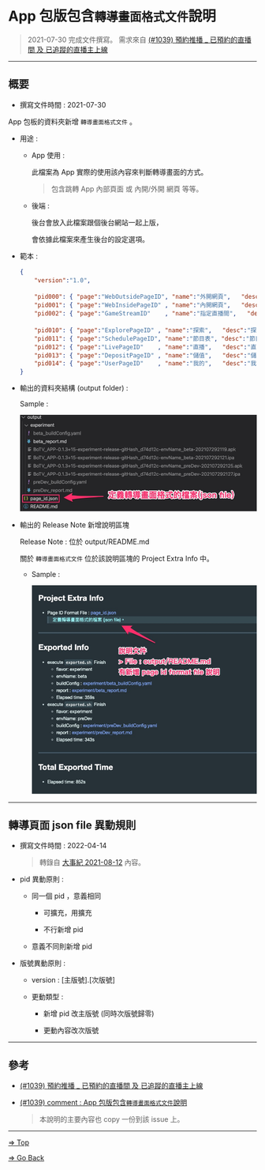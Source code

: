 # App 包版包含`轉導畫面格式文件`說明

  > 2021-07-30 完成文件撰寫。 需求來自 [(#1039) 預約推播 _ 已預約的直播間 及 已追蹤的直播主上線]

---

## 概要

- 撰寫文件時間 : 2021-07-30

App 包板的資料夾新增 `轉導畫面格式文件` 。

- 用途 :

  - App 使用 :

    此檔案為 App 實際的使用該內容來判斷轉導畫面的方式。

    > 包含跳轉 App 內部頁面 或 內開/外開 網頁 等等。

  - 後端 :

    後台會放入此檔案跟個後台網站一起上版，

    會依據此檔案來產生後台的設定選項。

- 範本 :

  ```json
  {
      "version":"1.0",

      "pid000": { "page":"WebOutsidePageID", "name":"外開網頁",   "desc":"外開網頁", "content":{"url":"https://www.google.com"} },
      "pid001": { "page":"WebInsidePageID" , "name":"內開網頁",   "desc":"內開網頁", "content":{"url":"https://www.google.com"} },
      "pid002": { "page":"GameStreamID"    , "name":"指定直播間",   "desc":"直播間"  , "content":{"roomID": "test006@livemaster.fymedia"} },

      "pid010": { "page":"ExplorePageID" , "name":"探索",   "desc":"探索頁面首頁" },
      "pid011": { "page":"SchedulePageID", "name":"節目表", "desc":"節目表首頁"   },
      "pid012": { "page":"LivePageID"    , "name":"直播",   "desc":"直播首頁"     },
      "pid013": { "page":"DepositPageID" , "name":"儲值",   "desc":"儲值首頁"     },
      "pid014": { "page":"UserPageID"    , "name":"我的",   "desc":"我的首頁"     }
  }
  ```

- 輸出的資料夾結構 (output folder) :

  Sample :

    ![01_Output_Folder_Structure](./pics/01_Output_Folder_Structure.png)

- 輸出的 Release Note 新增說明區塊

  Release Note : 位於 output/README.md

  關於 `轉導畫面格式文件` 位於該說明區塊的 Project Extra Info 中。

  - Sample :

    ![02_Output_ReleaseNote_ExtraInfo](./pics/02_Output_ReleaseNote_ExtraInfo.png)

---

## 轉導頁面 json file 異動規則

- 撰寫文件時間 : 2022-04-14

  > 轉錄自 [大事紀 2021-08-12] 內容。

- pid 異動原則 :

  - 同一個 pid ，意義相同

    - 可擴充，用擴充

    - 不行新增 pid

  - 意義不同則新增 pid

- 版號異動原則 :

  - version : [主版號].[次版號]

  - 更動類型 :

    - 新增 pid 改主版號 (同時次版號歸零)

    - 更動內容改次版號

---

## 參考

- [(#1039) 預約推播 _ 已預約的直播間 及 已追蹤的直播主上線]

- [(#1039) comment : App 包版包含`轉導畫面格式文件`說明]

  > 本說明的主要內容也 copy 一份到該 issue 上。

---

<!-- 連結設定 -->

[(#1039) 預約推播 _ 已預約的直播間 及 已追蹤的直播主上線]:
  https://gitlab.com/championgameteam/production/devops/test-lib/-/issues/1039

[(#1039) comment : App 包版包含`轉導畫面格式文件`說明]:
  https://gitlab.com/championgameteam/production/devops/test-lib/-/issues/1039#note_639255232

[大事紀 2021-08-12]:
  ../Memorabilia/2021-08/2021-08-12/README.md

[=> Top](#app-包版包含轉導畫面格式文件說明)

[=> Go Back](../README.md)
